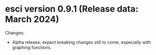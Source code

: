 esci version 0.9.1 (Release data: March 2024)
===========

Changes:

* Alpha release; expect breaking changes still to come, especially with
graphing functions.
